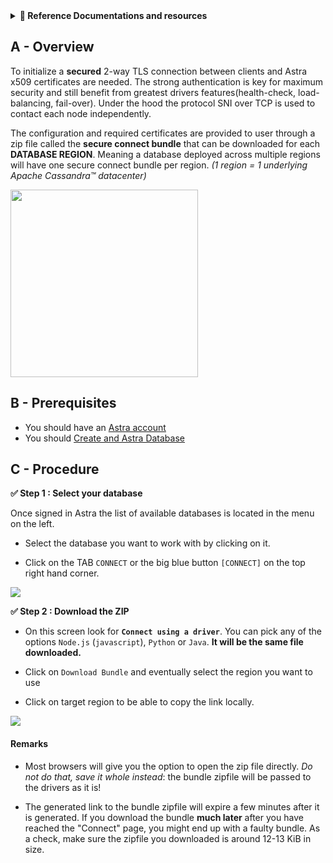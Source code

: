 <details>
<summary><b> 📖 Reference Documentations and resources</b></summary>
<ol>
<li><a href="https://docs.datastax.com/en/astra/docs/obtaining-database-credentials.html"><b>📖  Astra Docs</b> - Download Cloud Secure Bundle</a>
<li><a href="https://www.youtube.com/watch?v=PNQM-Bsyibg&list=PL2g2h-wyI4SpWK1G3UaxXhzZc6aUFXbvL&index=7"><b>🎥 Youtube Video</b> - Walk through secure </a>
</ol>
</details>

## A - Overview

To initialize a **secured** 2-way TLS connection between clients and Astra x509 certificates are needed. The strong authentication is key for maximum security and still benefit from greatest drivers features(health-check, load-balancing, fail-over). Under the hood the protocol SNI over TCP is used to contact each node independently.

The configuration and required certificates are provided to user through a zip file called the **secure connect bundle** that can be downloaded for each **DATABASE REGION**. Meaning a database deployed across multiple regions will have one secure connect bundle per region. _(1 region = 1 underlying Apache Cassandra™ datacenter)_

<img src="../../../img/astra/secureconnectbundle-doc.png" height="300px" />

## B - Prerequisites

- You should have an [Astra account](http://astra.datastax.com/)
- You should [Create and Astra Database](/astra-create-instance)

## C - Procedure

**✅ Step 1 : Select your database**

Once signed in Astra the list of available databases is located in the menu on the left.

- Select the database you want to work with by clicking on it.

- Click on the TAB `CONNECT` or the big blue button `[CONNECT]` on the top right hand corner.

<img src="../../../img/astra/secureconnectbundle-db.png" />

**✅ Step 2 : Download the ZIP**

- On this screen look for **`Connect using a driver`**. You can pick any of the options `Node.js` (`javascript`), `Python` or `Java`. **It will be the same file downloaded.**

- Click on `Download Bundle` and eventually select the region you want to use

- Click on target region to be able to copy the link locally.

<img src="../../../img/astra/secureconnectbundle-regions.png" />

#### Remarks

- Most browsers will give you the option to open the zip file directly. _Do not do that, save it whole instead_: the bundle zipfile will be passed
  to the drivers as it is!

- The generated link to the bundle zipfile will expire a few minutes after it is generated. If you download the bundle **much later** after you have reached the "Connect" page,
  you might end up with a faulty bundle. As a check, make sure the zipfile you downloaded is around 12-13 KiB in size.
